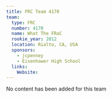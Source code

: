 ```yaml
---
title: FRC Team 4170
team:
  type: FRC
  number: 4170
  name: What The FRaC
  rookie_year: 2012
  location: Rialto, CA, USA
  sponsors:
    - jcpenney
    - Eisenhower High School
  links:
    Website: 
---
```

No content has been added for this team